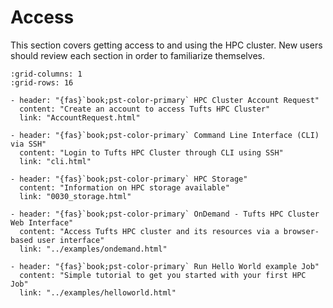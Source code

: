 # Access

This section covers getting access to and using the HPC cluster.  New users should review each section in order to 
familiarize themselves.


```{gallery-grid}
:grid-columns: 1
:grid-rows: 16

- header: "{fas}`book;pst-color-primary` HPC Cluster Account Request"
  content: "Create an account to access Tufts HPC Cluster"
  link: "AccountRequest.html"

- header: "{fas}`book;pst-color-primary` Command Line Interface (CLI) via SSH"
  content: "Login to Tufts HPC Cluster through CLI using SSH"
  link: "cli.html"

- header: "{fas}`book;pst-color-primary` HPC Storage"
  content: "Information on HPC storage available"
  link: "0030_storage.html"

- header: "{fas}`book;pst-color-primary` OnDemand - Tufts HPC Cluster Web Interface"
  content: "Access Tufts HPC cluster and its resources via a browser-based user interface"
  link: "../examples/ondemand.html"

- header: "{fas}`book;pst-color-primary` Run Hello World example Job"
  content: "Simple tutorial to get you started with your first HPC Job"
  link: "../examples/helloworld.html"

```

